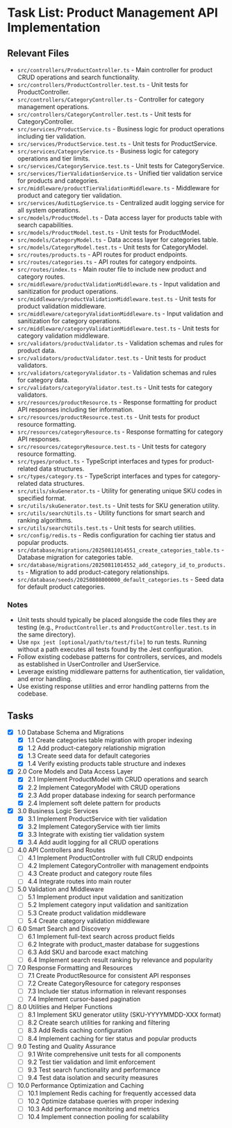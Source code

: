 # Task List: Product Management API Implementation

## Relevant Files

- `src/controllers/ProductController.ts` - Main controller for product CRUD operations and search functionality.
- `src/controllers/ProductController.test.ts` - Unit tests for ProductController.
- `src/controllers/CategoryController.ts` - Controller for category management operations.
- `src/controllers/CategoryController.test.ts` - Unit tests for CategoryController.
- `src/services/ProductService.ts` - Business logic for product operations including tier validation.
- `src/services/ProductService.test.ts` - Unit tests for ProductService.
- `src/services/CategoryService.ts` - Business logic for category operations and tier limits.
- `src/services/CategoryService.test.ts` - Unit tests for CategoryService.
- `src/services/TierValidationService.ts` - Unified tier validation service for products and categories.
- `src/middleware/productTierValidationMiddleware.ts` - Middleware for product and category tier validation.
- `src/services/AuditLogService.ts` - Centralized audit logging service for all system operations.
- `src/models/ProductModel.ts` - Data access layer for products table with search capabilities.
- `src/models/ProductModel.test.ts` - Unit tests for ProductModel.
- `src/models/CategoryModel.ts` - Data access layer for categories table.
- `src/models/CategoryModel.test.ts` - Unit tests for CategoryModel.
- `src/routes/products.ts` - API routes for product endpoints.
- `src/routes/categories.ts` - API routes for category endpoints.
- `src/routes/index.ts` - Main router file to include new product and category routes.
- `src/middleware/productValidationMiddleware.ts` - Input validation and sanitization for product operations.
- `src/middleware/productValidationMiddleware.test.ts` - Unit tests for product validation middleware.
- `src/middleware/categoryValidationMiddleware.ts` - Input validation and sanitization for category operations.
- `src/middleware/categoryValidationMiddleware.test.ts` - Unit tests for category validation middleware.
- `src/validators/productValidator.ts` - Validation schemas and rules for product data.
- `src/validators/productValidator.test.ts` - Unit tests for product validators.
- `src/validators/categoryValidator.ts` - Validation schemas and rules for category data.
- `src/validators/categoryValidator.test.ts` - Unit tests for category validators.
- `src/resources/productResource.ts` - Response formatting for product API responses including tier information.
- `src/resources/productResource.test.ts` - Unit tests for product resource formatting.
- `src/resources/categoryResource.ts` - Response formatting for category API responses.
- `src/resources/categoryResource.test.ts` - Unit tests for category resource formatting.
- `src/types/product.ts` - TypeScript interfaces and types for product-related data structures.
- `src/types/category.ts` - TypeScript interfaces and types for category-related data structures.
- `src/utils/skuGenerator.ts` - Utility for generating unique SKU codes in specified format.
- `src/utils/skuGenerator.test.ts` - Unit tests for SKU generation utility.
- `src/utils/searchUtils.ts` - Utility functions for smart search and ranking algorithms.
- `src/utils/searchUtils.test.ts` - Unit tests for search utilities.
- `src/config/redis.ts` - Redis configuration for caching tier status and popular products.
- `src/database/migrations/20250811014551_create_categories_table.ts` - Database migration for categories table.
- `src/database/migrations/20250811014552_add_category_id_to_products.ts` - Migration to add product-category relationships.
- `src/database/seeds/20250808000000_default_categories.ts` - Seed data for default product categories.

### Notes

- Unit tests should typically be placed alongside the code files they are testing (e.g., `ProductController.ts` and `ProductController.test.ts` in the same directory).
- Use `npx jest [optional/path/to/test/file]` to run tests. Running without a path executes all tests found by the Jest configuration.
- Follow existing codebase patterns for controllers, services, and models as established in UserController and UserService.
- Leverage existing middleware patterns for authentication, tier validation, and error handling.
- Use existing response utilities and error handling patterns from the codebase.

## Tasks

- [x] 1.0 Database Schema and Migrations
  - [x] 1.1 Create categories table migration with proper indexing
  - [x] 1.2 Add product-category relationship migration
  - [x] 1.3 Create seed data for default categories
  - [x] 1.4 Verify existing products table structure and indexes

- [x] 2.0 Core Models and Data Access Layer
  - [x] 2.1 Implement ProductModel with CRUD operations and search
  - [x] 2.2 Implement CategoryModel with CRUD operations
  - [x] 2.3 Add proper database indexing for search performance
  - [x] 2.4 Implement soft delete pattern for products

- [x] 3.0 Business Logic Services
  - [x] 3.1 Implement ProductService with tier validation
  - [x] 3.2 Implement CategoryService with tier limits
  - [x] 3.3 Integrate with existing tier validation system
  - [x] 3.4 Add audit logging for all CRUD operations

- [ ] 4.0 API Controllers and Routes
  - [ ] 4.1 Implement ProductController with full CRUD endpoints
  - [ ] 4.2 Implement CategoryController with management endpoints
  - [ ] 4.3 Create product and category route files
  - [ ] 4.4 Integrate routes into main router

- [ ] 5.0 Validation and Middleware
  - [ ] 5.1 Implement product input validation and sanitization
  - [ ] 5.2 Implement category input validation and sanitization
  - [ ] 5.3 Create product validation middleware
  - [ ] 5.4 Create category validation middleware

- [ ] 6.0 Smart Search and Discovery
  - [ ] 6.1 Implement full-text search across product fields
  - [ ] 6.2 Integrate with product_master database for suggestions
  - [ ] 6.3 Add SKU and barcode exact matching
  - [ ] 6.4 Implement search result ranking by relevance and popularity

- [ ] 7.0 Response Formatting and Resources
  - [ ] 7.1 Create ProductResource for consistent API responses
  - [ ] 7.2 Create CategoryResource for category responses
  - [ ] 7.3 Include tier status information in relevant responses
  - [ ] 7.4 Implement cursor-based pagination

- [ ] 8.0 Utilities and Helper Functions
  - [ ] 8.1 Implement SKU generator utility (SKU-YYYYMMDD-XXX format)
  - [ ] 8.2 Create search utilities for ranking and filtering
  - [ ] 8.3 Add Redis caching configuration
  - [ ] 8.4 Implement caching for tier status and popular products

- [ ] 9.0 Testing and Quality Assurance
  - [ ] 9.1 Write comprehensive unit tests for all components
  - [ ] 9.2 Test tier validation and limit enforcement
  - [ ] 9.3 Test search functionality and performance
  - [ ] 9.4 Test data isolation and security measures

- [ ] 10.0 Performance Optimization and Caching
  - [ ] 10.1 Implement Redis caching for frequently accessed data
  - [ ] 10.2 Optimize database queries with proper indexing
  - [ ] 10.3 Add performance monitoring and metrics
  - [ ] 10.4 Implement connection pooling for scalability
